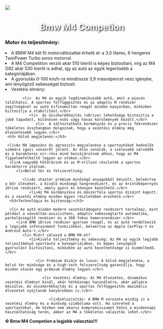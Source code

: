 
<!DOCTYPE html>
<html lang="HU">
<head>
    <meta charset="UTF-8">
    <meta name="author" content="Balogh Henrik Norbert">
    <title>Bmw m4 Competion</title>
    <style>
      body {
          background-image: url('c:\Users\Norbi\Downloads\images.png');
          background-size: cover;
          background-position: center;
          background-repeat: no-repeat;
      }
      h1 {
          text-align: center;
          color: white;
          text-shadow: 2px 2px 4px black;
      }
      .content {
          text-align: center;
          padding: 20px;
      }
  </style>
</head>
<body>
   <img src="c:\Users\Norbi\Downloads\bmw.jpg">

   <h1>Bmw M4 Competion</h1>
   <h3>Motor és teljesítmény:</h3>

 <li> A BMW M4 két fő motorváltozattal érhető el: a 3.0 literes, 6 hengeres TwinPower Turbo soros motorral.</br>
   <li> A M4 Competition verzió akár 510 lóerőt is képes biztosítani, míg az M4 G82 akár 530 lóerőt is adhat, így az autó az egyik legerősebb a kategóriájában.</br>
      <li>  A gyorsulás 0-100 km/h-ra mindössze 3,9 másodpercet vesz igénybe, ami lenyűgöző sebességet biztosít.</br>
         <li>  Vezetési élmény:
      
            <li>  Az M4 az egyik legdinamikusabb autó, amit a piacon találhatsz. A sportos felfüggesztés és az adaptív M rendszer segítségével az autó kifinomultan reagál minden kanyarban, miközben biztosítja a stabilitást.</br>
               <li>  Az összkerékhajtás (xDrive) lehetősége biztosítja a jobb tapadást, különösen esős vagy havas körülmények között.</br>
                  <li>  A változtatható kormányzás és a precíz fékrendszer tökéletes összhangban dolgoznak, hogy a vezetési élmény még élvezetesebb legyen.</br>
     <h3> Külső megjelenés:</h3>
      
     <li>Az M4 impozáns és agresszív megjelenése a sportautókat kedvelők számára igazi vonzerőt jelent. Az éles vonalak, a szélesebb sárvédők és a karakteres orr-rész mind hozzájárulnak ahhoz, hogy az M4 figyelemfelkeltő legyen az utakon.</br>
      <li>A nagyobb hűtőrácsok és az M-stílusú részletek a sportos karakterre utalnak.
         <li>Belső tér és felszereltség:
      
            <li>Az utastér prémium minőségű anyagokból készült, beleértve a bőr üléseket, a kiváló minőségű hangrendszert, és az érintőképernyős iDrive rendszert, amely gyors és könnyen kezelhető.</br>
               <li>Az M4 kormányzása és műszerfala sportos dizájnt kapott, és a vezetői élmény minden egyes részletében érezhető.</br>
      <h3>Technológia és biztonság:</h3>
      
      <li> Az autó minden modern vezetéstámogató rendszert tartalmaz, mint például a sávváltás-asszisztens, adaptív sebességtartó automatika, parkolássegítő rendszer és a 360 fokos kamerarendszer.</br>
         <li>A BMW iDrive rendszer gyorsan reagál, és az autó rendelkezik a legújabb infotainment funkciókkal, beleértve az Apple CarPlay-t és Android Auto-t.</br>
            <li> Miért válaszd a BMW M4-et?
               <li>Kiváló teljesítmény és sebesség: Az M4 az egyik legjobb teljesítményű sportautó a kategóriájában, és képes lenyűgöző gyorsulást biztosítani, miközben az autó kezelhetősége is kiemelkedő.</br>
      
                  <li> Prémium dizájn és luxus: A külső megjelenése, a belső tér minősége és a high-tech felszereltség garantálja, hogy minden utazás egy prémium élmény legyen.</br>
      
                     <li> Vezetési élmény: Az M4 élvezetes, dinamikus vezetési élményt kínál, akár hétköznapi használatra, akár pályára készülve. Az összkerékhajtás és a sportos felfüggesztés maximális élvezetet nyújtanak kanyarokban is.</br>
      
                        <li>Exkluzivitás: A BMW M sorozata mindig is a vezetési élmény és a minőség szimbóluma volt. Ha szereted a sportautókat, de közben nem akarsz kompromisszumot kötni a mindennapi használhatóság terén, akkor az M4 a tökéletes választás lehet.</br>
<footer>
   <strong><p>&copy; Bmw M4 Competion a legjobb választás!!!</p></strong>
</footer>

</body>
</html>
